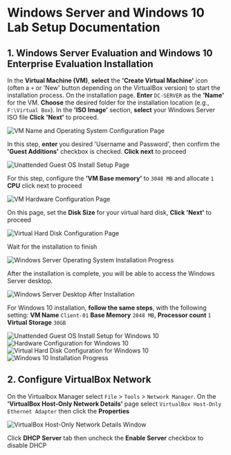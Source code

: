 # Windows Server and Windows 10 Lab Setup Documentation

## 1. Windows Server Evaluation and Windows 10 Enterprise Evaluation Installation

  In the **Virtual Machine (VM)**, **select** the **'Create Virtual Machine'** icon (often a `+` or 'New' button depending on the VirtualBox version) to start the installation process. On the installation page. 
  **Enter** `DC-SERVER` as the **'Name'** for the VM.
  **Choose** the desired folder for the installation location (e.g., `F:\Virtual Box`).
  In the **'ISO Image'** section, **select** your Windows Server ISO file
  **Click** **'Next'** to proceed.

![VM Name and Operating System Configuration Page](images/gambar1.png)

In this step, **enter** you desired 'Username and Password', then confirm the **'Guest Additions'** checkbox is checked. **Click next** to proceed

![Unattended Guest OS Install Setup Page](images/gambar2.png)

For this step, configure the **'VM Base memory'** to `3048 MB` and allocate `1` **CPU** click next to proceed

![VM Hardware Configuration Page](images/gambar3.png)

On this page, set the **Disk Size** for your virtual hard disk, **Click 'Next'** to proceed

![Virtual Hard Disk Configuration Page](images/gambar4.png)

Wait for the installation to finish

![Windows Server Operating System Installation Progress](images/gambar5.png)

After the installation is complete, you will be able to access the Windows Server desktop.

![Windows Server Desktop After Installation](images/gambar6.png)

For Windows 10 installation, **follow the same steps**, with the following setting: 
**VM Name** `Client-01`
**Base Memory**  `2048 MB`, 
**Processor count** `1`
**Virtual Storage** `30GB`

![Unattended Guest OS Install Setup for Windows 10](images/gambar7.png)
![Hardware Configuration for Windows 10](images/gambar8.png)
![Virtual Hard Disk Configuration for Windows 10](images/gambar9.png)
![Windows 10 Installation Progress](images/gambar10.png)

## 2. Configure VirtualBox Network

On the Virtualbox Manager select `File` > `Tools` > `Network Manager`.
On the **'VirtualBox Host-Only Network Details'** page select `VirtualBox Host-Only Ethernet Adapter` then click the **Properties** 

![VirtualBox Host-Only Network Details Window](images/gambar12.png)

Click **DHCP Server** tab then uncheck the **Enable Server** checkbox to disable DHCP


